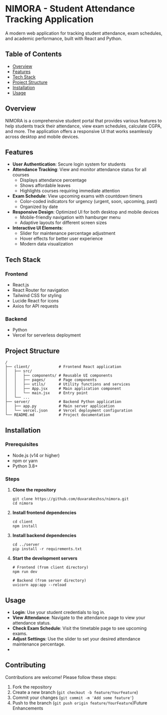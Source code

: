 # NIMORA - Student Attendance Tracking Application

A modern web application for tracking student attendance, exam schedules, and academic performance, built with React and Python.

## Table of Contents

- [Overview](#overview)
- [Features](#features)
- [Tech Stack](#tech-stack)
- [Project Structure](#project-structure)
- [Installation](#installation)
- [Usage](#usage)

## Overview

NIMORA is a comprehensive student portal that provides various features to help students track their attendance, view exam schedules, calculate CGPA, and more. The application offers a responsive UI that works seamlessly across desktop and mobile devices.

## Features

- **User Authentication**: Secure login system for students
- **Attendance Tracking**: View and monitor attendance status for all courses
  - Displays attendance percentage
  - Shows affordable leaves
  - Highlights courses requiring immediate attention
- **Exam Schedule**: View upcoming exams with countdown timers
  - Color-coded indicators for urgency (urgent, soon, upcoming, past)
  - Organized by date
- **Responsive Design**: Optimized UI for both desktop and mobile devices
  - Mobile-friendly navigation with hamburger menu
  - Adaptive layouts for different screen sizes
- **Interactive UI Elements**:
  - Slider for maintenance percentage adjustment
  - Hover effects for better user experience
  - Modern data visualization

## Tech Stack

### Frontend

- React.js
- React Router for navigation
- Tailwind CSS for styling
- Lucide React for icons
- Axios for API requests

### Backend

- Python
- Vercel for serverless deployment

## Project Structure

```
/
├── client/             # Frontend React application
│   ├── src/
│   │   ├── components/ # Reusable UI components
│   │   ├── pages/      # Page components
│   │   ├── utils/      # Utility functions and services
│   │   ├── App.jsx     # Main application component
│   │   └── main.jsx    # Entry point
│   └── ...
├── server/             # Backend Python application
│   ├── app.py          # Main server application
│   └── vercel.json     # Vercel deployment configuration
└── README.md           # Project documentation
```

## Installation

### Prerequisites

- Node.js (v14 or higher)
- npm or yarn
- Python 3.8+

### Steps

1. **Clone the repository**

   ```
   git clone https://github.com/duvarakeshss/nimora.git
   cd nimora
   ```
2. **Install frontend dependencies**

   ```
   cd client
   npm install
   ```
3. **Install backend dependencies**

   ```
   cd ../server
   pip install -r requirements.txt
   ```
4. **Start the development servers**

   ```
   # Frontend (from client directory)
   npm run dev

   # Backend (from server directory)
   uvicorn app:app --reload
   ```

## Usage

- **Login**: Use your student credentials to log in.
- **View Attendance**: Navigate to the attendance page to view your attendance status.
- **Check Exam Schedule**: Visit the timetable page to see upcoming exams.
- **Adjust Settings**: Use the slider to set your desired attendance maintenance percentage.
- 

## Contributing

Contributions are welcome! Please follow these steps:

1. Fork the repository
2. Create a new branch (`git checkout -b feature/YourFeature`)
3. Commit your changes (`git commit -m 'Add some feature'`)
4. Push to the branch (`git push origin feature/YourFeature`)Future Enhancements

